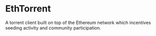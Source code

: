 # EthTorrent
A torrent client built on top of the Ethereum network which incentives seeding activity and community participation.
